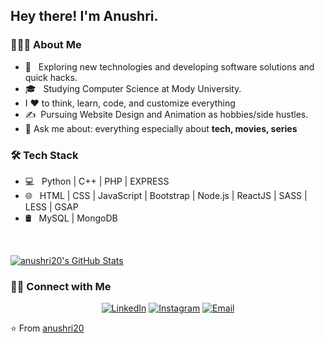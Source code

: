<h2> Hey there! I'm Anushri.</h2>

<h3> 👨🏻‍💻 About Me </h3>

- 🤔 &nbsp; Exploring new technologies and developing software solutions and quick hacks.
- 🎓 &nbsp; Studying Computer Science at Mody University.
- I  ❤️ to think, learn, code, and customize everything
- ✍️ &nbsp;Pursuing Website Design and Animation as hobbies/side hustles.
- 💬 Ask me about: everything especially about **tech, movies, series**

<h3>🛠 Tech Stack</h3>

- 💻 &nbsp; Python | C++ | PHP | EXPRESS
- 🌐 &nbsp; HTML | CSS | JavaScript | Bootstrap | Node.js | ReactJS | SASS | LESS | GSAP
- 🛢 &nbsp; MySQL | MongoDB


<br/>

[![anushri20's GitHub Stats](https://github-readme-stats.vercel.app/api?username=anushri20&show_icons=true)](https://github.com/anuhsir20)

<h3> 🤝🏻 Connect with Me </h3>

<p align="center">
<a href="https://www.linkedin.com/in/anushri-68a25a196/"><img alt="LinkedIn" src="https://img.shields.io/badge/LinkedIn-Anushri-blue?style=flat-square&logo=linkedin"></a>
<a href="https://www.instagram.com/anu_shri__/"><img alt="Instagram" src="https://img.shields.io/badge/Instagram-anu_shri__-blue?style=flat-square&logo=instagram"></a>
<a href="mailto:anushri862@gmail.com"><img alt="Email" src="https://img.shields.io/badge/Email-anushri862@gmail.com-blue?style=flat-square&logo=gmail"></a>
<a [![Twitter Follow](https://img.shields.io/twitter/follow/ismlhbb?style=social)](https://twitter.com/intent/follow?screen_name=ismlhbb)></a>
</p>

⭐️ From [anushri20](https://github.com/anushri20)
